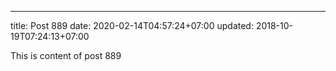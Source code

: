 ---
title: Post 889
date: 2020-02-14T04:57:24+07:00
updated: 2018-10-19T07:24:13+07:00

This is content of post 889